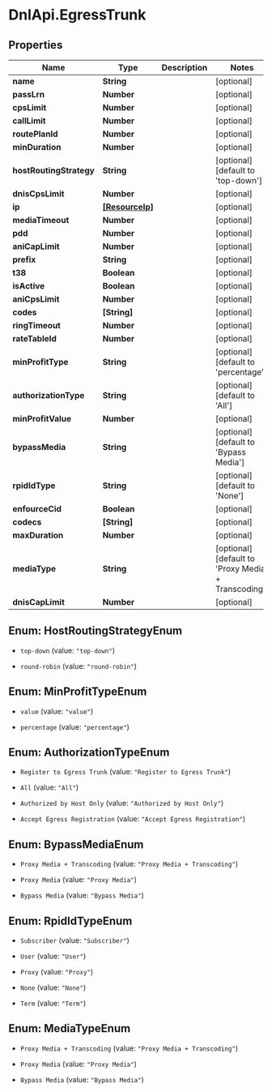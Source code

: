 # DnlApi.EgressTrunk

## Properties
Name | Type | Description | Notes
------------ | ------------- | ------------- | -------------
**name** | **String** |  | [optional] 
**passLrn** | **Number** |  | [optional] 
**cpsLimit** | **Number** |  | [optional] 
**callLimit** | **Number** |  | [optional] 
**routePlanId** | **Number** |  | [optional] 
**minDuration** | **Number** |  | [optional] 
**hostRoutingStrategy** | **String** |  | [optional] [default to &#39;top-down&#39;]
**dnisCpsLimit** | **Number** |  | [optional] 
**ip** | [**[ResourceIp]**](ResourceIp.md) |  | [optional] 
**mediaTimeout** | **Number** |  | [optional] 
**pdd** | **Number** |  | [optional] 
**aniCapLimit** | **Number** |  | [optional] 
**prefix** | **String** |  | [optional] 
**t38** | **Boolean** |  | [optional] 
**isActive** | **Boolean** |  | [optional] 
**aniCpsLimit** | **Number** |  | [optional] 
**codes** | **[String]** |  | [optional] 
**ringTimeout** | **Number** |  | [optional] 
**rateTableId** | **Number** |  | [optional] 
**minProfitType** | **String** |  | [optional] [default to &#39;percentage&#39;]
**authorizationType** | **String** |  | [optional] [default to &#39;All&#39;]
**minProfitValue** | **Number** |  | [optional] 
**bypassMedia** | **String** |  | [optional] [default to &#39;Bypass Media&#39;]
**rpidIdType** | **String** |  | [optional] [default to &#39;None&#39;]
**enfourceCid** | **Boolean** |  | [optional] 
**codecs** | **[String]** |  | [optional] 
**maxDuration** | **Number** |  | [optional] 
**mediaType** | **String** |  | [optional] [default to &#39;Proxy Media + Transcoding&#39;]
**dnisCapLimit** | **Number** |  | [optional] 


<a name="HostRoutingStrategyEnum"></a>
## Enum: HostRoutingStrategyEnum


* `top-down` (value: `"top-down"`)

* `round-robin` (value: `"round-robin"`)




<a name="MinProfitTypeEnum"></a>
## Enum: MinProfitTypeEnum


* `value` (value: `"value"`)

* `percentage` (value: `"percentage"`)




<a name="AuthorizationTypeEnum"></a>
## Enum: AuthorizationTypeEnum


* `Register to Egress Trunk` (value: `"Register to Egress Trunk"`)

* `All` (value: `"All"`)

* `Authorized by Host Only` (value: `"Authorized by Host Only"`)

* `Accept Egress Registration` (value: `"Accept Egress Registration"`)




<a name="BypassMediaEnum"></a>
## Enum: BypassMediaEnum


* `Proxy Media + Transcoding` (value: `"Proxy Media + Transcoding"`)

* `Proxy Media` (value: `"Proxy Media"`)

* `Bypass Media` (value: `"Bypass Media"`)




<a name="RpidIdTypeEnum"></a>
## Enum: RpidIdTypeEnum


* `Subscriber` (value: `"Subscriber"`)

* `User` (value: `"User"`)

* `Proxy` (value: `"Proxy"`)

* `None` (value: `"None"`)

* `Term` (value: `"Term"`)




<a name="MediaTypeEnum"></a>
## Enum: MediaTypeEnum


* `Proxy Media + Transcoding` (value: `"Proxy Media + Transcoding"`)

* `Proxy Media` (value: `"Proxy Media"`)

* `Bypass Media` (value: `"Bypass Media"`)




